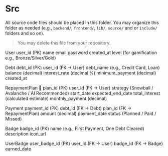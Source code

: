 # Src

All source code files should be placed in this folder. You may organize this folder as needed (e.g., `backend/`, `frontend/`, `lib/`, `source/` and or `include/` folders and so on).

> You may delete this file from your repository.

User
user_id (PK)
name
email
password
created_at
level (for gamification e.g., Bronze/Silver/Gold)

Debt
debt_id (PK)
user_id (FK → User)
debt_name (e.g., Credit Card, Loan)
balance (decimal)
interest_rate (decimal %)
minimum_payment (decimal)
created_at

RepaymentPlan 📅
plan_id (PK)
user_id (FK → User)
strategy (Snowball / Avalanche / AI Recommended)
start_date
expected_end_date
total_interest (calculated estimate)
monthly_payment (decimal)

Payment
payment_id (PK)
debt_id (FK → Debt)
plan_id (FK → RepaymentPlan)
amount (decimal)
payment_date
status (Planned / Paid / Missed)

Badge
badge_id (PK)
name (e.g., First Payment, One Debt Cleared)
description
icon_url

UserBadge
user_badge_id (PK)
user_id (FK → User)
badge_id (FK → Badge)
earned_date

